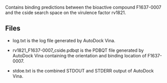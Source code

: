 Contains binding predictions between the bioactive compound F1637-0007 and the cside search space on the virulence factor rv1821.

## Files

- log.txt is the log file generated by AutoDock Vina.

- rv1821_F1637-0007_cside.pdbqt is the PDBQT file generated by AutoDock Vina containing the orientation and binding location of F1637-0007.

- stdoe.txt is the combined STDOUT and STDERR output of AutoDock Vina.

